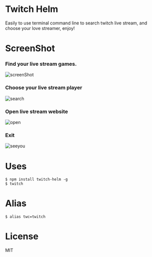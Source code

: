 # Twitch Helm

Easily to use terminal command line to search twitch live stream, and choose
your love streamer, enjoy!

# ScreenShot

### Find your live stream games.

![screenShot](https://i.imgur.com/DmHMSnK.png)

### Choose your live stream player

![search](https://i.imgur.com/16l7nFs.png)

### Open live stream website

![open](https://i.imgur.com/hoD6qvy.png)

### Exit

![seeyou](https://i.imgur.com/SnIZKJ4.png)

# Uses

```command
$ npm install twitch-helm -g
$ twitch
```

# Alias

```
$ alias twc=twitch
```

# License

MIT
